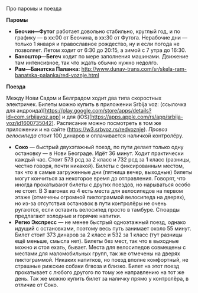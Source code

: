 Про паромы и поезда

**Паромы**

- **Беочин—Футог** работает довольно стабильно, круглый год, и по графику — в хх:00 от Беочина, в хх:30 от Футога.
  Нерабочие дни — только 1 января и православное рождество, ну и если погода не позволяет. Летом ходит от 6:30 до 20:15, а зимой с 7 утра до 16:30.
- **Баноштор—Бегеч** ходит по мере заполнения машинами. Движение там интенсивное, так что ждать обычно нужно недолго.
- **Рам—Банатска Паланка:** http://www.dunav-trans.com/sr/skela-ram-banatska-palanka/red-voznje.html

**Поезда**

Между Нови Садом и Белградом ходит два типа скоростных электричек. Билеты можно купить в приложении Srbija voz:
(ссылочка для андроида)[https://play.google.com/store/apps/details?id=com.srbijavoz.app] и для (iOS)[https://apps.apple.com/rs/app/srbija-voz/id1600735042].
Расписание можно посмотреть в том же приложении и на сайте (https://w3.srbvoz.rs/redvoznje).
_Провоз велосипеда_ стоит 100 динаров и оплачивается наличкой контролёру.

- **Соко** — быстрый двухэтажный поезд, по пути делает только одну остановку — в Нови Београде. Идёт 36 минут. Ходит практически каждый час.
  Стоит 573 рсд за 2 класс и 732 рсд за 1 класс (разницы, честно говоря, почти никакой). Билеты с фиксированным местом,
  так что в самые загруженные дни (пятница вечер, выходные) билеты могут кончиться за некоторое время до отправления.
  Говорят, что иногда прокатывают билеты с других поездов, но нарываться особо не стоит. В 3 вагонах из 4 есть места для велосипедов
  на первом этаже (отмечены огромной пиктограммой велосипеда на дверях), но из-за отсутствия остановок в пути контролёры
  не очень ругаются, если оставить велосипед просто в тамбуре. Стюарды предлагают холодные и горячие напитки.
- **Регио Экспресс** — не менее быстрый одноэтажный поезд, однако идущий с остановками, поэтому весь путь занимает около 55 минут.
  Билет стоит 373 динаров за 2 класс и 532 за 1 класс (тут разницы ещё меньше, смысла нет). Билеты без мест, так что в выходные
  можно и стоя ехать, бывает. Места для велосипедов совмещены с местами для маломобильных групп, так же отмечены на дверях
  пиктограммой. Никаких напитков, но поезд вполне комфортный, не страшные рижские собаки бгвоза и близко. Билет на этот поезд
  прокатывает с любого другого по тому же направлению на тот же день. Так же можно купить билет за наличку прямо у контролёра, в отличие от Соко.
